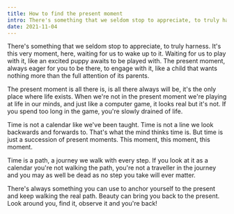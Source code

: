 ```yaml
---
title: How to find the present moment
intro: There's something that we seldom stop to appreciate, to truly harness. It's this very moment, here, waiting for us to wake up to it.
date: 2021-11-04
---
```


There's something that we seldom stop to appreciate, to truly harness. It's this very moment, here, waiting for us to wake up to it. Waiting for us to play with it, like an excited puppy awaits to be played with. The present moment, always eager for you to be there, to engage with it, like a child that wants nothing more than the full attention of its parents.

The present moment is all there is, is all there always will be, it's the only place where life exists. When we're not in the present moment we're playing at life in our minds, and just like a computer game, it looks real but it's not. If you spend too long in the game, you're slowly drained of life.

Time is not a calendar like we've been taught. Time is not a line we look backwards and forwards to. That's what the mind thinks time is. But time is just a succession of present moments. This moment, this moment, this moment. 

Time is a path, a journey we walk with every step. If you look at it as a calendar you're not walking the path, you're not a traveller in the journey and you may as well be dead as no step you take will ever matter.

There's always something you can use to anchor yourself to the present and keep walking the real path. Beauty can bring you back to the present. Look around you, find it, observe it and you're back!








